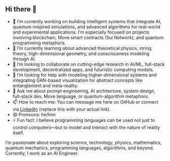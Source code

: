 ## Hi there 👋

<!--
**Implementation-Tasks/Implementation-Tasks** is a ✨ _special_ ✨ repository because its `README.md` (this file) appears on your GitHub profile.

Here are some ideas to get you started:
-->

- 🔭 I’m currently working on building intelligent systems that integrate AI, quantum-inspired simulations, and advanced algorithms for real-world and experimental applications. I’m especially focused on projects involving blockchain, Move smart contracts (Sui Network), and quantum programming metaphors.
- 🌱 I’m currently learning about advanced theoretical physics, string theory, high-dimensional geometry, and consciousness modeling through AI.
- 👯 I’m looking to collaborate on cutting-edge research in AI/ML, full-stack development, decentralized apps, and futuristic computing models.
- 🤔 I’m looking for help with modeling higher-dimensional systems and integrating GAN-based visualization for abstract concepts like entanglement and meta-reality.
- 💬 Ask me about prompt engineering, AI architecture, system design, full-stack dev, Move language, or quantum-algorithm metaphors.
- 📫 How to reach me: You can message me here on GitHub or connect via [LinkedIn](https://www.linkedin.com) (replace this with your actual link).
- 😄 Pronouns: he/him
- ⚡ Fun fact: I believe programming languages can be used not just to control computers—but to model and interact with the nature of reality itself.

I’m passionate about exploring science, technology, physics, mathematics, quantum mechanics, programming languages, algorithms, and beyond.  
Currently, I work as an AI Engineer.

